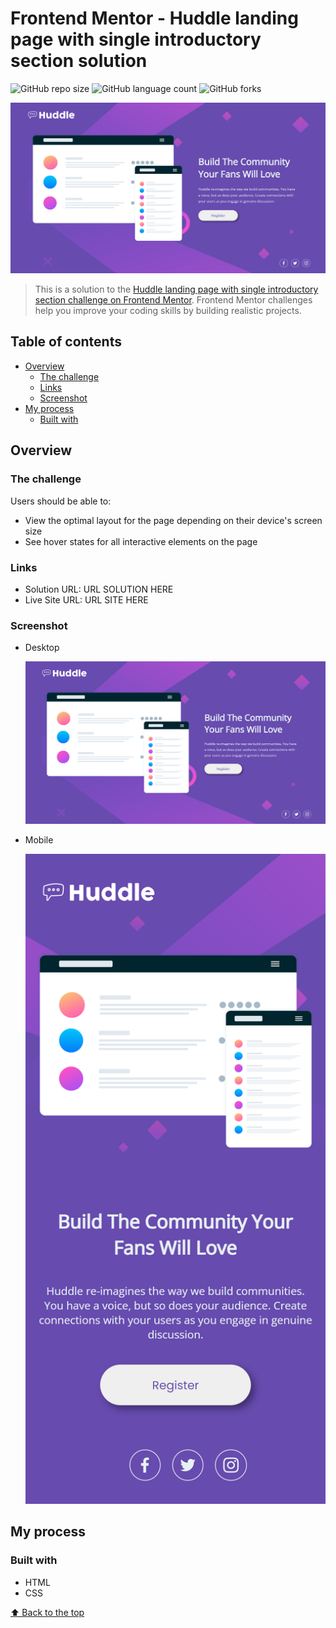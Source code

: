 # Frontend Mentor - Huddle landing page with single introductory section solution

![GitHub repo size](https://img.shields.io/github/repo-size/RafaelHDSV/Huddle-landing-page-with-single-introductory-section?style=for-the-badge)
![GitHub language count](https://img.shields.io/github/languages/count/RafaelHDSV/Huddle-landing-page-with-single-introductory-section?style=for-the-badge)
![GitHub forks](https://img.shields.io/github/forks/RafaelHDSV/Huddle-landing-page-with-single-introductory-section?style=for-the-badge)

<img src="images/desktop.png" alt="desktop.png">

> This is a solution to the [Huddle landing page with single introductory section challenge on Frontend Mentor](https://www.frontendmentor.io/challenges/huddle-landing-page-with-a-single-introductory-section-B_2Wvxgi0). Frontend Mentor challenges help you improve your coding skills by building realistic projects. 

## Table of contents

- [Overview](#overview)
  - [The challenge](#the-challenge)
  - [Links](#links)
  - [Screenshot](#screenshot)
- [My process](#my-process)
  - [Built with](#built-with)

## Overview

### The challenge

Users should be able to:

- View the optimal layout for the page depending on their device's screen size
- See hover states for all interactive elements on the page

### Links

- Solution URL: URL SOLUTION HERE
- Live Site URL: URL SITE HERE

### Screenshot

  - Desktop
  
    ![](images/desktop.png)
    
  - Mobile
    
    <img src="images/mobile.png" alt="bg.jpg" width="500px">

## My process

### Built with

- HTML
- CSS

[⬆ Back to the top](#frontend-mentor---huddle-landing-page-with-single-introductory-section)<br>
